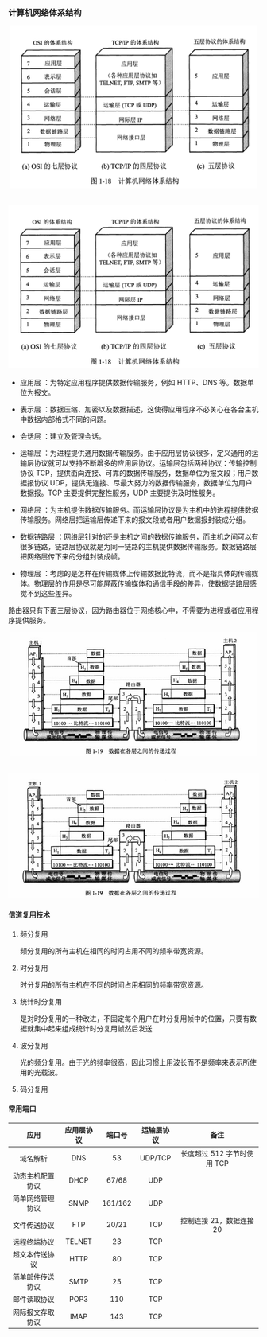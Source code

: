### 计算机网络体系结构

<div align="center"> <img src="./resource/计算机网络体系结构.png" width="500"/> </div><br>

![](./resource/计算机网络体系结构.png)



* 应用层 ：为特定应用程序提供数据传输服务，例如 HTTP、DNS 等。数据单位为报文。

* 表示层 ：数据压缩、加密以及数据描述，这使得应用程序不必关心在各台主机中数据内部格式不同的问题。

* 会话层 ：建立及管理会话。

* 运输层 ：为进程提供通用数据传输服务。由于应用层协议很多，定义通用的运输层协议就可以支持不断增多的应用层协议。运输层包括两种协议：传输控制协议 TCP，提供面向连接、可靠的数据传输服务，数据单位为报文段；用户数据报协议 UDP，提供无连接、尽最大努力的数据传输服务，数据单位为用户数据报。TCP 主要提供完整性服务，UDP 主要提供及时性服务。

* 网络层 ：为主机提供数据传输服务。而运输层协议是为主机中的进程提供数据传输服务。网络层把运输层传递下来的报文段或者用户数据报封装成分组。

* 数据链路层 ：网络层针对的还是主机之间的数据传输服务，而主机之间可以有很多链路，链路层协议就是为同一链路的主机提供数据传输服务。数据链路层把网络层传下来的分组封装成帧。

* 物理层 ：考虑的是怎样在传输媒体上传输数据比特流，而不是指具体的传输媒体。物理层的作用是尽可能屏蔽传输媒体和通信手段的差异，使数据链路层感觉不到这些差异。


路由器只有下面三层协议，因为路由器位于网络核心中，不需要为进程或者应用程序提供服务。
<div align="center"> <img src="./resource/网络数据传递过程.png" width="500"/> </div><br>

![](./resource/网络数据传递过程.png)


#### 信道复用技术

1. 频分复用

    频分复用的所有主机在相同的时间占用不同的频率带宽资源。

2. 时分复用

    时分复用的所有主机在不同的时间占用相同的频率带宽资源。
    
3. 统计时分复用

    是对时分复用的一种改进，不固定每个用户在时分复用帧中的位置，只要有数据就集中起来组成统计时分复用帧然后发送
    
4. 波分复用

    光的频分复用。由于光的频率很高，因此习惯上用波长而不是频率来表示所使用的光载波。
    
5. 码分复用



#### 常用端口

| 应用 | 应用层协议 | 端口号 | 运输层协议 | 备注 |
| :---: | :---: | :---: | :---: | :---: |
| 域名解析 | DNS | 53 | UDP/TCP | 长度超过 512 字节时使用 TCP |
| 动态主机配置协议 | DHCP | 67/68 | UDP | |
| 简单网络管理协议 | SNMP | 161/162 | UDP | |
| 文件传送协议 | FTP | 20/21 | TCP | 控制连接 21，数据连接 20 |
| 远程终端协议 | TELNET | 23 | TCP | |
| 超文本传送协议 | HTTP | 80 | TCP | |
| 简单邮件传送协议 | SMTP | 25 | TCP | |
| 邮件读取协议 | POP3 | 110 | TCP | |
| 网际报文存取协议 | IMAP | 143 | TCP | |
